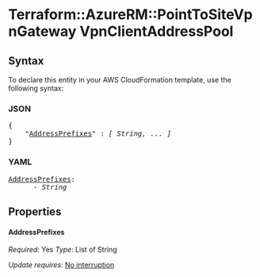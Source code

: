# Terraform::AzureRM::PointToSiteVpnGateway VpnClientAddressPool

## Syntax

To declare this entity in your AWS CloudFormation template, use the following syntax:

### JSON

<pre>
{
    "<a href="#addressprefixes" title="AddressPrefixes">AddressPrefixes</a>" : <i>[ String, ... ]</i>
}
</pre>

### YAML

<pre>
<a href="#addressprefixes" title="AddressPrefixes">AddressPrefixes</a>: <i>
      - String</i>
</pre>

## Properties

#### AddressPrefixes

_Required_: Yes
_Type_: List of String

_Update requires_: [No interruption](https://docs.aws.amazon.com/AWSCloudFormation/latest/UserGuide/using-cfn-updating-stacks-update-behaviors.html#update-no-interrupt)

